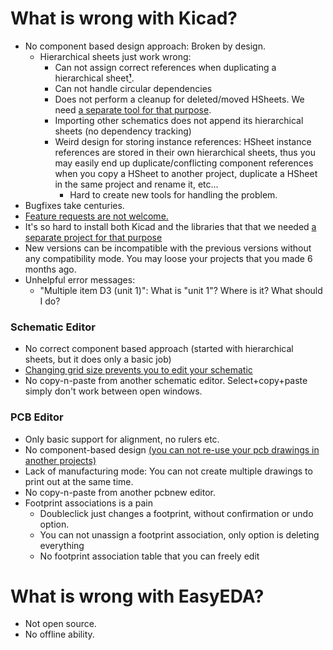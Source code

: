 # What is wrong with Kicad?  

- No component based design approach: Broken by design.
  - Hierarchical sheets just work wrong:
    - Can not assign correct references when duplicating a hierarchical sheet[**¹**](https://github.com/aktos-io/kicad-tools/blob/master/kicad-fix-refs).
    - Can not handle circular dependencies 
    - Does not perform a cleanup for deleted/moved HSheets. We need [a separate tool for that purpose](https://github.com/aktos-io/kicad-tools/blob/master/kicad-cleanup-sheets). 
    - Importing other schematics does not append its hierarchical sheets (no dependency tracking)
    - Weird design for storing instance references: HSheet instance references are stored in their own hierarchical sheets, thus you may easily end up duplicate/conflicting component references when you copy a HSheet to another project, duplicate a HSheet in the same project and rename it, etc... 
      - Hard to create new tools for handling the problem.
- Bugfixes take centuries. 
- [Feature requests are not welcome.](https://forum.kicad.info/t/can-i-merge-2-separate-kicad-board-designs-into-new-pcb-layout/821/14?u=ceremcem)
- It's so hard to install both Kicad and the libraries that that we needed [a separate project for that purpose](https://github.com/aktos-io/kicad-install)
- New versions can be incompatible with the previous versions without any compatibility mode. You may loose your projects that you made 6 months ago. 
- Unhelpful error messages:
  - "Multiple item D3 (unit 1)": What is "unit 1"? Where is it? What should I do?

### Schematic Editor 

- No correct component based approach (started with hierarchical sheets, but it does only a basic job)
- [Changing grid size prevents you to edit your schematic](https://forum.kicad.info/t/shematic-wire-can-not-be-connected/2891)
- No copy-n-paste from another schematic editor. Select+copy+paste simply don't work between open windows.

### PCB Editor

- Only basic support for alignment, no rulers etc.
- No component-based design [(you can not re-use your pcb drawings in another projects)](https://forum.kicad.info/t/can-i-merge-2-separate-kicad-board-designs-into-new-pcb-layout/821)
- Lack of manufacturing mode: You can not create multiple drawings to print out at the same time.
- No copy-n-paste from another pcbnew editor.
- Footprint associations is a pain
  - Doubleclick just changes a footprint, without confirmation or undo option. 
  - You can not unassign a footprint association, only option is deleting everything
  - No footprint association table that you can freely edit

# What is wrong with EasyEDA?

- Not open source. 
- No offline ability. 
